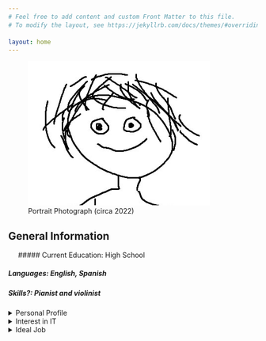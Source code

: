 ```yaml
---
# Feel free to add content and custom Front Matter to this file.
# To modify the layout, see https://jekyllrb.com/docs/themes/#overriding-theme-defaults

layout: home
---
```


<figure>
    <img src="/assets/images/me.jpg"
         alt="Portrait Photograph (circa 2022)">
    <figcaption>Portrait Photograph (circa 2022)
    </figcaption>
</figure>

## General Information

&nbsp;&nbsp;&nbsp;&nbsp; ##### Current Education: High School

##### Languages: English, Spanish

##### Skills?: Pianist and violinist

<details>
  <summary>Personal Profile</summary>
  
</details>

<details>
  <summary>Interest in IT</summary>
  
</details>

<details>
  <summary>Ideal Job</summary>
  
</details>
